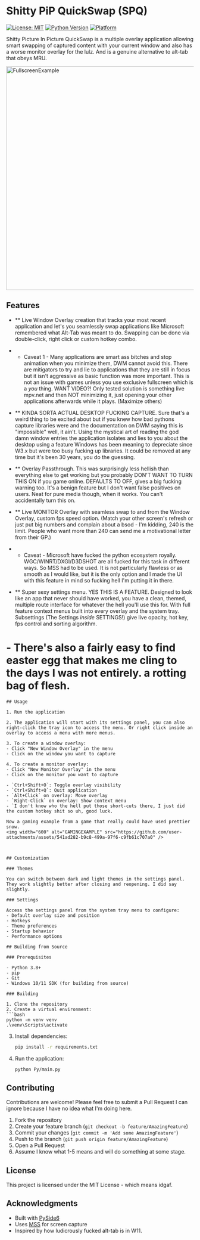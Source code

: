 # Shitty PiP QuickSwap (SPQ)

[![License: MIT](https://img.shields.io/badge/License-MIT-yellow.svg)](https://opensource.org/licenses/MIT)
[![Python Version](https://img.shields.io/badge/python-3.8%2B-blue.svg)](https://www.python.org/)
[![Platform](https://img.shields.io/badge/platform-Windows-lightgrey)](https://www.microsoft.com/windows/)

Shitty Picture In Picture QuickSwap is a multiple overlay application allowing smart swapping of captured content with your current window and also has a worse monitor overlay for the lulz. And is a genuine alternative to alt-tab that obeys MRU.

<img width="600" alt="FullscreenExample" src="https://github.com/user-attachments/assets/7b833ff5-97d1-4a20-9504-119af4efb4ab" />


## Features

- ** Live Window Overlay creation that tracks your most recent application and let's you seamlessly swap applications like Microsoft remembered what Alt-Tab was meant to do. Swapping can be done via double-click, right click or custom hotkey combo.

- * Caveat 1 - Many applications are smart ass bitches and stop animation when you minimize them, DWM cannot avoid this. There are mitigators to try and lie to applications that they are still in focus but it isn't aggressive as basic function was more important. This is not an issue with games unless you use exclusive fullscreen which is a *you* thing. WANT VIDEO?! Only tested solution is something live mpv.net and then NOT minimizing it, just opening your other applications afterwards while it plays. (Maximize others)

- ** KINDA SORTA ACTUAL DESKTOP FUCKING CAPTURE. Sure that's a weird thing to be excited about but if you knew how bad pythons capture libraries were and the documentation on DWM saying this is "impossible" well, it ain't. Using the mystical art of reading the god damn window entries the application isolates and lies to you about the desktop using a feature Windows has been meaning to depreciate since W3.x but were too busy fucking up libraries. It could be removed at any time but it's been 30 years, you do the guessing.

- ** Overlay Passthrough. This was surprisingly less hellish than everything else to get working but you probably DON'T WANT TO TURN THIS ON if you game online. DEFAULTS TO OFF, gives a big fucking warning too. It's a benign feature but I don't want false positives on users. Neat for pure media though, when it works. You can't accidentally turn this on.

- ** Live MONITOR Overlay with seamless swap to and from the Window Overlay, custom fps speed option. (Match your other screen's refresh or just put big numbers and complain about a bsod - I'm kidding, 240 is the limit. People who want more than 240 can send me a motivational letter from their GP.)

- * Caveat - Microsoft have fucked the python ecosystem royally. WGC/WINRT/DXGI/D3DSHOT are all fucked for this task in different ways. So MSS had to be used. It is not particularly flawless or as smooth as I would like, but it is the only option and I made the UI with this feature in mind so fucking hell I'm putting it in there.

- ** Super sexy settings menu. YES THIS IS A FEATURE. Designed to look like an app that never should have worked, you have a clean, themed, multiple route interface for whatever the hell you'll use this for. With full feature context menus built into every overlay and the system tray. Subsettings (The Settings *inside* SETTINGS!) give live opacity, hot key, fps control and sorting algorithm. 

# - There's also a fairly easy to find easter egg that makes me cling to the days I was not entirely. a rotting bag of flesh.

   ```
## Usage

1. Run the application
 
2. The application will start with its settings panel, you can also right-click the tray icon to access the menu. Or right click inside an overlay to access a menu with more menus. 

3. To create a window overlay:
   - Click "New Window Overlay" in the menu
   - Click on the window you want to capture

4. To create a monitor overlay:
   - Click "New Monitor Overlay" in the menu
   - Click on the monitor you want to capture

- `Ctrl+Shift+O`: Toggle overlay visibility
- `Ctrl+Shift+Q`: Quit application
- `Alt+Click` on overlay: Move overlay
- `Right-Click` on overlay: Show context menu
- `I don't know who the hell put those short-cuts there, I just did the custom hotkey shit so uh, good luck.

Now a gaming example from a game that really could have used prettier snow.
<img width="600" alt="GAMINGEXAMPLE" src="https://github.com/user-attachments/assets/541ad282-b9c8-499a-97f6-c9fb61c707a0" />



## Customization

### Themes

You can switch between dark and light themes in the settings panel.
They work slightly better after closing and reopening. I did say slightly.

### Settings

Access the settings panel from the system tray menu to configure:
- Default overlay size and position
- Hotkeys
- Theme preferences
- Startup behavior
- Performance options

## Building from Source

### Prerequisites

- Python 3.8+
- pip
- Git
- Windows 10/11 SDK (for building from source)

### Building

1. Clone the repository
2. Create a virtual environment:
   ```bash
   python -m venv venv
   .\venv\Scripts\activate
   ```
3. Install dependencies:
   ```bash
   pip install -r requirements.txt
   ```
4. Run the application:
   ```bash
   python Py/main.py
   ```

## Contributing

Contributions are welcome! Please feel free to submit a Pull Request I can ignore because I have no idea what I'm doing here.

1. Fork the repository
2. Create your feature branch (`git checkout -b feature/AmazingFeature`)
3. Commit your changes (`git commit -m 'Add some AmazingFeature'`)
4. Push to the branch (`git push origin feature/AmazingFeature`)
5. Open a Pull Request
6. Assume I know what 1-5 means and will do something at some stage.

## License

This project is licensed under the MIT License - which means idgaf.

## Acknowledgments

- Built with [PySide6](https://pypi.org/project/PySide6/)
- Uses [MSS](https://github.com/BoboTiG/python-mss) for screen capture
- Inspired by how ludicrously fucked alt-tab is in W11.
